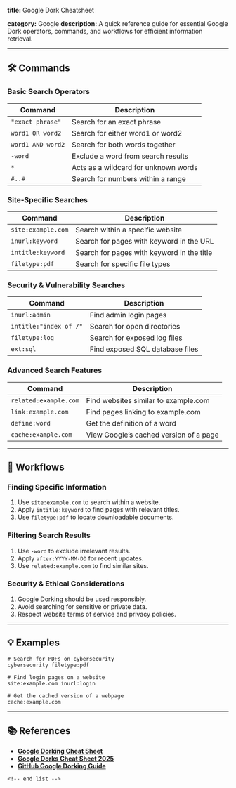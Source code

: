**title:** Google Dork Cheatsheet

**category:** Google
**description:** A quick reference guide for essential Google Dork operators, commands, and workflows for efficient information retrieval.

---

## 🛠️ Commands

### **Basic Search Operators**

| Command             | Description                          |
| ------------------- | ------------------------------------ |
| `"exact phrase"`  | Search for an exact phrase           |
| `word1 OR word2`  | Search for either word1 or word2     |
| `word1 AND word2` | Search for both words together       |
| `-word`           | Exclude a word from search results   |
| `*`               | Acts as a wildcard for unknown words |
| `#..#`            | Search for numbers within a range    |

### **Site-Specific Searches**

| Command              | Description                                |
| -------------------- | ------------------------------------------ |
| `site:example.com` | Search within a specific website           |
| `inurl:keyword`    | Search for pages with keyword in the URL   |
| `intitle:keyword`  | Search for pages with keyword in the title |
| `filetype:pdf`     | Search for specific file types             |

### **Security & Vulnerability Searches**

| Command                  | Description                     |
| ------------------------ | ------------------------------- |
| `inurl:admin`          | Find admin login pages          |
| `intitle:"index of /"` | Search for open directories     |
| `filetype:log`         | Search for exposed log files    |
| `ext:sql`              | Find exposed SQL database files |

### **Advanced Search Features**

| Command                 | Description                             |
| ----------------------- | --------------------------------------- |
| `related:example.com` | Find websites similar to example.com    |
| `link:example.com`    | Find pages linking to example.com       |
| `define:word`         | Get the definition of a word            |
| `cache:example.com`   | View Google’s cached version of a page |

---

## 🔄 Workflows

### **Finding Specific Information**

1. Use `site:example.com` to search within a website.
2. Apply `intitle:keyword` to find pages with relevant titles.
3. Use `filetype:pdf` to locate downloadable documents.

### **Filtering Search Results**

1. Use `-word` to exclude irrelevant results.
2. Apply `after:YYYY-MM-DD` for recent updates.
3. Use `related:example.com` to find similar sites.

### **Security & Ethical Considerations**

1. Google Dorking should be used responsibly.
2. Avoid searching for sensitive or private data.
3. Respect website terms of service and privacy policies.

---

## 💡 Examples

```shell
# Search for PDFs on cybersecurity
cybersecurity filetype:pdf

# Find login pages on a website
site:example.com inurl:login

# Get the cached version of a webpage
cache:example.com
```

---

## 📚 References

- **[Google Dorking Cheat Sheet](https://gist.github.com/sundowndev/283efaddbcf896ab405488330d1bbc06)**
- **[Google Dorks Cheat Sheet 2025](https://www.stationx.net/google-dorks-cheat-sheet/)**
- **[GitHub Google Dorking Guide](https://github.com/chr3st5an/Google-Dorking)**

```
<!-- end list -->
```
